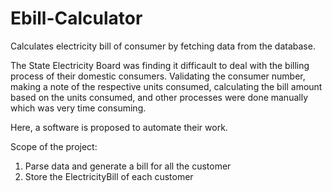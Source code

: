 # Ebill-Calculator
Calculates electricity bill of consumer by fetching data from the database.

The State Electricity Board was finding it difficault to deal with the billing process of their domestic consumers. Validating the consumer number, making a note of  the respective units consumed, calculating the bill amount based on the units consumed, and other  processes were done manually which was very time consuming. 

Here, a software is proposed to automate their work.

Scope of the project:
1.	Parse data and generate a bill for all the customer
2.	Store the ElectricityBill of each customer
